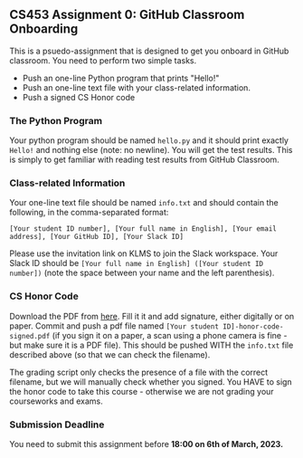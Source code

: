 ## CS453 Assignment 0: GitHub Classroom Onboarding

This is a psuedo-assignment that is designed to get you onboard in GitHub classroom. You need to perform two simple tasks.

- Push an one-line Python program that prints "Hello!"
- Push an one-line text file with your class-related information.
- Push a signed CS Honor code

### The Python Program

Your python program should be named `hello.py` and it should print exactly `Hello!` and nothing else (note: no newline). You will get the test results. This is simply to get familiar with reading test results from GitHub Classroom.

### Class-related Information

Your one-line text file should be named `info.txt` and should contain the following, in the comma-separated format:

```
[Your student ID number], [Your full name in English], [Your email address], [Your GitHub ID], [Your Slack ID]
```

Please use the invitation link on KLMS to join the Slack workspace. Your Slack ID should be `[Your full name in English] ([Your student ID number])` (note the space between your name and the left parenthesis). 

### CS Honor Code

Download the PDF from [here](https://coinse.kaist.ac.kr/assets/files/teaching/cs453/cs453-2023-spring-honor-code.pdf). Fill it it and add signature, either digitally or on paper. Commit and push a pdf file named `[Your student ID]-honor-code-signed.pdf` (if you sign it on a paper, a scan using a phone camera is fine - but make sure it is a PDF file). This should be pushed WITH the `info.txt` file described above (so that we can check the filename).

The grading script only checks the presence of a file with the correct filename, but we will manually check whether you signed. You HAVE to sign the honor code to take this course - otherwise we are not grading your courseworks and exams.

### Submission Deadline

You need to submit this assignment before **18:00 on 6th of March, 2023.**
